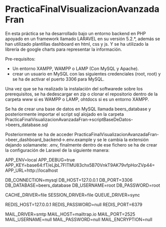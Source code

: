# PracticaFinalVisualizacionAvanzadaFran

En esta práctica se ha desarrollado bajo un entorno backend en PHP apoyado en un framework llamado LARAVEL en su versión 5.2.*, además se han utilizado plantillas dashboard en html, css y js. Y se ha utilizado la librería de google charts para representar la información.

Pre-requisitos:

 - Un entorno XAMPP, WAMPP o LAMP (Con MySQL y Apache).
 - crear un usuario en MySQL con las siguientes credenciales (root, root) y se ha de activar el puerto 3306 para MySQL.

Una vez que se ha realizado la instalación del softwarede sobre los prerequisitos, se ha dedescargar en zip o clonar el repositorio dentro de la carpeta www si es WAMPP o LAMP, ohtdocs si es un entorno XAMPP.

Se ha de crear una base de datos en MySQL llamada beers_database y posteriormente importar el script sql alojado en la carpeta PracticaFinalVisualizacionAvanzadaFran->scriptBaseDeDatos->beers_database.sql

Posteriormente se ha de acceder PracticaFinalVisualizacionAvanzadaFran->beer_dashboard_backend->.env.example y se le cambia la extensión dejando solamanete: .env, finalmente dentro de ese fichero se ha de crear la configuración de Laravel de la siguiente manera:

APP_ENV=local
APP_DEBUG=true
APP_KEY=base64:fT/eLjbL7FITMU83chx5B70VnkT9AK79vfpHorZVp44=
APP_URL=http://localhost

DB_CONNECTION=mysql
DB_HOST=127.0.0.1
DB_PORT=3306
DB_DATABASE=beers_database
DB_USERNAME=root
DB_PASSWORD=root

CACHE_DRIVER=file
SESSION_DRIVER=file
QUEUE_DRIVER=sync

REDIS_HOST=127.0.0.1
REDIS_PASSWORD=null
REDIS_PORT=6379

MAIL_DRIVER=smtp
MAIL_HOST=mailtrap.io
MAIL_PORT=2525
MAIL_USERNAME=null
MAIL_PASSWORD=null
MAIL_ENCRYPTION=null

